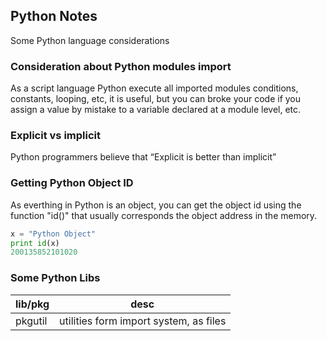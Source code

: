 ## Python Notes

Some Python language considerations

### Consideration about Python modules import 

As a script language Python execute all imported modules conditions, constants, looping, etc, it is useful, but you can broke your code if you assign a value by mistake to a variable declared at a module level, etc.

### Explicit vs implicit
Python programmers believe that “Explicit is better than implicit” 

### Getting Python Object ID

As everthing in Python is an object, you can get the object id using the function "id()" that usually corresponds the object address in the memory. 

```python
x = "Python Object"
print id(x)
200135852101020
```

### Some Python Libs

|lib/pkg|desc|
|---|---|
|pkgutil|utilities form import system, as files|
